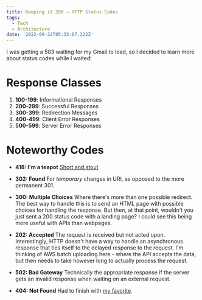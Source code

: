 ```yaml
---
title: Keeping it 200 — HTTP Status Codes
tags:
  - Tech
  - Architecture
date: '2022-09-22T05:35:07.322Z'
---
```


I was getting a 503 waiting for my Gmail to load, so I decided to learn more about status codes while I waited!

# Response Classes

1. **100-199**: Informational Responses
2. **200-299**: Successful Responses
3. **300-399**: Redirection Messages
4. **400-499**: Client Error Responses
5. **500-599**: Server Error Responses

# Noteworthy Codes

- **418: I'm a teapot** [Short and stout](https://www.google.com/teapot)

- **302: Found** For _temporary_ changes in URI, as opposed to the more permanent 301.

- **300: Multiple Choices** Where there's more than one possible redirect. The best way to handle this is to send an HTML page with possible choices for handling the response. But then, at that point, wouldn't you just sent a 200 status code with a landing page? I could see this being more useful with APIs than webpages.

- **202: Accepted** The request is received but not acted upon. Interestingly, HTTP doesn't have a way to handle an asynchronous response that ties itself to the delayed response to the request. I'm thinking of AWS batch uploading here - where the API accepts the data, but then needs to take however long to actually process the request.

- **502: Bad Gateway** Technically the appropriate response if the server gets an invalid response when waiting on an external request.

- **404: Not Found** Had to finish with [my favorite](https://homestarrunner.com/404).
